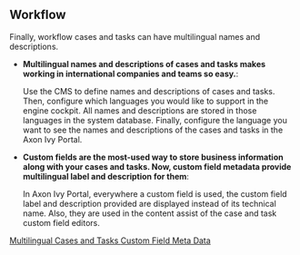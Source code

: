 ## Workflow

Finally, workflow cases and tasks can have multilingual names and descriptions.

- **Multilingual names and descriptions of cases and tasks makes working in international companies and teams so easy.**: 
  
  Use the CMS to define names and descriptions of cases and tasks. Then, configure which 
  languages you would like to support in the engine cockpit. All names and descriptions 
  are stored in those languages in the system database. Finally, configure the language 
  you want to see the names and descriptions of the cases and tasks in the Axon Ivy Portal. 
  
- **Custom fields are the most-used way to store business information along with your cases and tasks. Now, custom field metadata provide multilingual label and description for them**:

  In Axon Ivy Portal, everywhere a custom field is used, the custom field label and description provided 
  are displayed instead of its technical name. 
  Also, they are used in the content assist of the case and task custom field editors.
<div class="short-links">
	<a href="${docBaseUrl}/designer-guide/how-to/workflow/cases-and-tasks.html#multilingual-name-and-description-of-cases-and-tasks"
		target="_blank" rel="noopener noreferrer">
		<i class="si si-book"></i> Multilingual Cases and Tasks
	</a>
  <a href="${docBaseUrl}/designer-guide/how-to/workflow/custom-fields.html#meta-information"
    target="_blank" rel="noopener noreferrer">
    <i class="si si-book"></i> Custom Field Meta Data
  </a>
</div>
